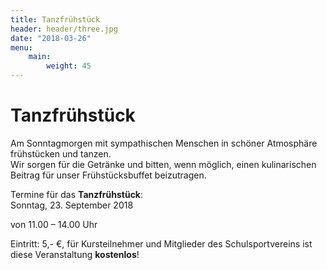 ```yaml
---
title: Tanzfrühstück
header: header/three.jpg
date: "2018-03-26"
menu:
    main:
        weight: 45
---
```


# Tanzfrühstück

Am Sonntagmorgen mit sympathischen Menschen in schöner Atmosphäre frühstücken und tanzen.  
Wir sorgen für die Getränke und bitten, wenn möglich, einen kulinarischen Beitrag für unser Frühstücksbuffet beizutragen.  

Termine für das **Tanzfrühstück**:  
Sonntag, 23. September 2018  

von 11.00 – 14.00 Uhr  

Eintritt: 5,- €, für Kursteilnehmer und Mitglieder des Schulsportvereins ist diese Veranstaltung **kostenlos**!  
